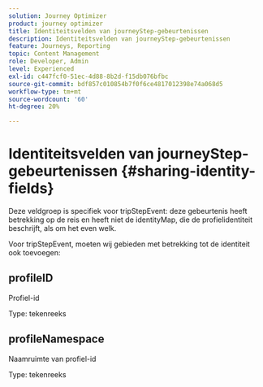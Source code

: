 ```yaml
---
solution: Journey Optimizer
product: journey optimizer
title: Identiteitsvelden van journeyStep-gebeurtenissen
description: Identiteitsvelden van journeyStep-gebeurtenissen
feature: Journeys, Reporting
topic: Content Management
role: Developer, Admin
level: Experienced
exl-id: c447fcf0-51ec-4d88-8b2d-f15db076bfbc
source-git-commit: bdf857c010854b7f0f6ce4817012398e74a068d5
workflow-type: tm+mt
source-wordcount: '60'
ht-degree: 20%

---
```


# Identiteitsvelden van journeyStep-gebeurtenissen {#sharing-identity-fields}

Deze veldgroep is specifiek voor tripStepEvent: deze gebeurtenis heeft betrekking op de reis en heeft niet de identityMap, die de profielidentiteit beschrijft, als om het even welk.

Voor tripStepEvent, moeten wij gebieden met betrekking tot de identiteit ook toevoegen:

## profileID

Profiel-id

Type: tekenreeks

## profileNamespace

Naamruimte van profiel-id

Type: tekenreeks
